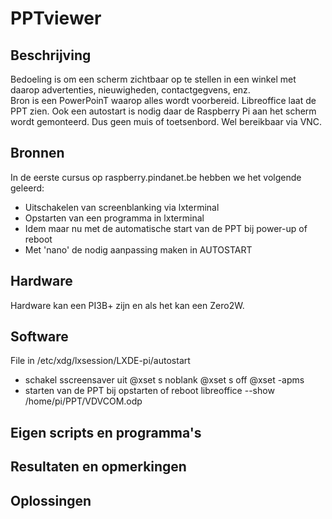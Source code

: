 # PPTviewer
## Beschrijving
Bedoeling is om een scherm zichtbaar op te stellen in een winkel met daarop advertenties, nieuwigheden, contactgegvens, enz.  
Bron is een PowerPoinT waarop alles wordt voorbereid. Libreoffice laat de PPT zien. 
Ook een autostart is nodig daar de Raspberry Pi aan het scherm wordt gemonteerd. Dus geen muis of toetsenbord. Wel bereikbaar via VNC.
## Bronnen
In de eerste cursus op raspberry.pindanet.be hebben we het volgende geleerd:
- Uitschakelen van screenblanking via lxterminal
- Opstarten van een programma in lxterminal 
- Idem maar nu met de automatische start van de PPT bij power-up of reboot 
- Met 'nano' de nodig aanpassing maken in AUTOSTART 
## Hardware
Hardware kan een PI3B+ zijn en als het kan een Zero2W.
## Software
File in /etc/xdg/lxsession/LXDE-pi/autostart
- schakel sscreensaver uit
@xset s noblank
@xset s off
@xset -apms
- starten van de PPT bij opstarten of reboot
libreoffice --show /home/pi/PPT/VDVCOM.odp
## Eigen scripts en programma's

## Resultaten en opmerkingen

## Oplossingen
